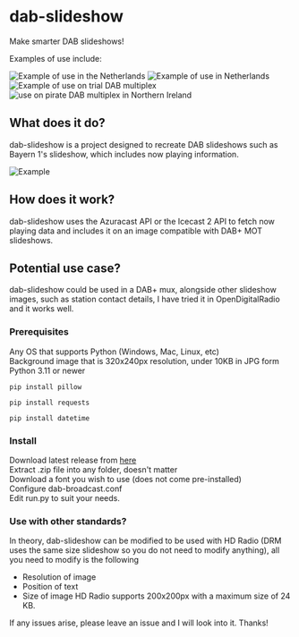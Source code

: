 # dab-slideshow
Make smarter DAB slideshows!

Examples of use include:

![Example of use in the Netherlands](https://i.ibb.co/26x83Ps/output.jpg) ![Example of use in Netherlands](https://i.ibb.co/72QG4xc/output.jpg) ![Example of use on trial DAB multiplex](https://i.ibb.co/NWM5jLW/output.jpg) ![use on pirate DAB multiplex in Northern Ireland](https://i.ibb.co/c2YdrnR/output.jpg)

## What does it do?
dab-slideshow is a project designed to recreate DAB slideshows such as Bayern 1's slideshow, which includes now playing information.

![Example](https://github.com/ryangontv/dab-slideshow/assets/98589683/223798f2-ddb5-4d7d-a12d-063ceb36ffdf)


## How does it work? 
dab-slideshow uses the Azuracast API or the Icecast 2 API to fetch now playing data and includes it on an image compatible with DAB+ MOT slideshows.

## Potential use case?
dab-slideshow could be used in a DAB+ mux, alongside other slideshow images, such as station contact details, I have tried it in OpenDigitalRadio and it works well.

### Prerequisites
Any OS that supports Python (Windows, Mac, Linux, etc) <br>
Background image that is 320x240px resolution, under 10KB in JPG form <br>
Python 3.11 or newer
```
pip install pillow
```
```
pip install requests
```
```
pip install datetime
```
### Install
Download latest release from [here](https://github.com/ryanginn/dab-slideshow/releases/tag/stable)<br>
Extract .zip file into any folder, doesn't matter<br>
Download a font you wish to use (does not come pre-installed)<br>
Configure dab-broadcast.conf <br>
Edit run.py to suit your needs.<br>

### Use with other standards?

In theory, dab-slideshow can be modified to be used with HD Radio (DRM uses the same size slideshow so you do not need to modify anything), all you need to modify is the following 
<br>
- Resolution of image
- Position of text
- Size of image
HD Radio supports 200x200px with a maximum size of 24 KB.

If any issues arise, please leave an issue and I will look into it. Thanks!
